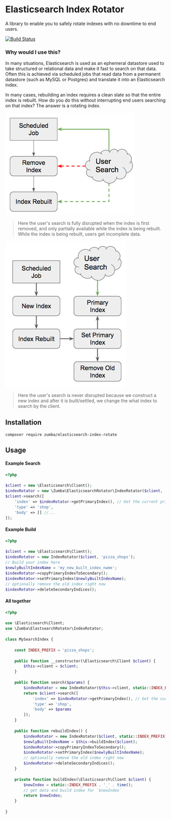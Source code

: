 # Elasticsearch Index Rotator

A library to enable you to safely rotate indexes with no downtime to end users.

[![Build Status](https://travis-ci.org/zumba/elasticsearch-index-rotator.svg?branch=master)](https://travis-ci.org/zumba/elasticsearch-index-rotator)

### Why would I use this?

In many situations, Elasticsearch is used as an ephemeral datastore used to take structured or relational data and make it fast to search on that data. Often this is achieved via scheduled jobs that read data from a permanent datastore (such as MySQL or Postgres) and translate it into an Elasticsearch index.

In many cases, rebuilding an index requires a clean slate so that the entire index is rebuilt. How do you do this without interrupting end users searching on that index? The answer is a rotating index.

![User search disrupted by rebuild](docs/disruption.png)

> Here the user's search is fully disrupted when the index is first removed, and only partially available while the index is being rebuilt. While the index is being rebuilt, users get incomplete data.

![User search contiguous](docs/rotation.png)

> Here the user's search is never disrupted because we construct a new index and after it is built/settled, we change the what index to search by the client.

## Installation

```
composer require zumba/elasticsearch-index-rotate
```

## Usage

#### Example Search

```php
<?php

$client = new \Elasticsearch\Client();
$indexRotator = new \Zumba\ElasticsearchRotator\IndexRotator($client, 'pizza_shops');
$client->search([
	'index' => $indexRotator->getPrimaryIndex(), // Get the current primary!
	'type' => 'shop',
	'body' => [] //...
]);
```

#### Example Build

```php
<?php

$client = new \Elasticsearch\Client();
$indexRotator = new IndexRotator($client, 'pizza_shops');
// Build your index here
$newlyBuiltIndexName = 'my_new_built_index_name';
$indexRotator->copyPrimaryIndexToSecondary();
$indexRotator->setPrimaryIndex($newlyBuiltIndexName);
// optionally remove the old index right now
$indexRotator->deleteSecondaryIndices();
```

#### All together

```php
<?php

use \Elasticsearch\Client;
use \Zumba\ElastsearchRotator\IndexRotator;

class MySearchIndex {

	const INDEX_PREFIX = 'pizza_shops';

	public function __constructor(\Elasticsearch\Client $client) {
		$this->client = $client;
	}

	public function search($params) {
		$indexRotator = new IndexRotator($this->client, static::INDEX_PREFIX);
		return $client->search([
			'index' => $indexRotator->getPrimaryIndex(), // Get the current primary!
			'type' => 'shop',
			'body' => $params
		]);
	}

	public function rebuildIndex() {
		$indexRotator = new IndexRotator($client, static::INDEX_PREFIX);
		$newlyBuiltIndexName = $this->buildIndex($client);
		$indexRotator->copyPrimaryIndexToSecondary();
		$indexRotator->setPrimaryIndex($newlyBuiltIndexName);
		// optionally remove the old index right now
		$indexRotator->deleteSecondaryIndices();
	}

	private function buildIndex(\Elasticsearch\Client $client) {
		$newIndex = static::INDEX_PREFIX . '_' . time();
		// get data and build index for `$newIndex`
		return $newIndex;
	}

}
```
